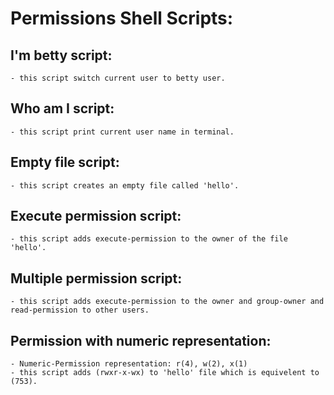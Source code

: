 # Permissions Shell Scripts:

## I'm betty script:
    - this script switch current user to betty user.

## Who am I script:
    - this script print current user name in terminal.

## Empty file script:
    - this script creates an empty file called 'hello'.

## Execute permission script:
    - this script adds execute-permission to the owner of the file 'hello'.

## Multiple permission script:
    - this script adds execute-permission to the owner and group-owner and read-permission to other users.

## Permission with numeric representation:
    - Numeric-Permission representation: r(4), w(2), x(1)
    - this script adds (rwxr-x-wx) to 'hello' file which is equivelent to (753).